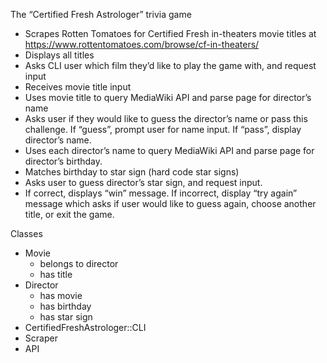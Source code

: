 The “Certified Fresh Astrologer” trivia game

- Scrapes Rotten Tomatoes for Certified Fresh in-theaters movie titles at https://www.rottentomatoes.com/browse/cf-in-theaters/
- Displays all titles
- Asks CLI user which film they’d like to play the game with, and request input
- Receives movie title input
- Uses movie title to query MediaWiki API and parse page for director’s name
- Asks user if they would like to guess the director’s name or pass this challenge. If “guess”, prompt user for name input. If “pass”, display director’s name.
- Uses each director’s name to query MediaWiki API and parse page for director’s birthday.
- Matches birthday to star sign (hard code star signs)
- Asks user to guess director’s star sign, and request input.
- If correct, displays “win” message. If incorrect, display “try again” message which asks if user would like to guess again, choose another title, or exit the game.

Classes
- Movie
    - belongs to director
    - has title
- Director
    - has movie
    - has birthday
    - has star sign
- CertifiedFreshAstrologer::CLI
- Scraper
- API
